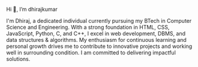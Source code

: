 Hi 👋, I’m dhirajkumar

I'm Dhiraj, a dedicated individual currently pursuing my BTech in Computer Science and Engineering. With a strong foundation in HTML, CSS, JavaScript, Python, C, and C++, I excel in web development, DBMS, and data structures & algorithms. My enthusiasm for continuous learning and personal growth drives me to contribute to innovative projects and working well in surrounding condition. I am committed to delivering impactful solutions.
